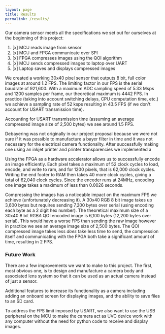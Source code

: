 ```yaml
---
layout: page
title: Results
permalink: /results/
---
```


Our camera sensor meets all the specifications we set out for ourselves at the beginning of this project:

1. [x] MCU reads image from sensor
2. [x] MCU and FPGA communicate over SPI
3. [x] FPGA compresses images using the QOI algorithm
4. [x] MCU sends compressed images to laptop over UART
5. [x] Laptop saves and displays compressed images

We created a working 30x40 pixel sensor that outputs 8 bit, full color images at around 1.2 FPS. The limiting factor in our FPS is the serial baudrate of 921,600. With a maximum ADC sampling speed of 5.33 Msps and 1200 samples per frame, our theoretical maximum is 4442 FPS. In practice (taking into account switching delays, CPU computation time, etc.) we achieve a sampling rate of 52 ksps resulting in 43.5 FPS (if we don't account for USART transmission time).

Accounting for USART transmission time (assuming an average compressed image size of 2,500 bytes) we see around 1.5 FPS.

<!-- 
One frame takes 23 ms = 0.023 s
There are 1200 samples per frame -> 0.0000191667 s per sample -> 52,173.822306396 samples per sec
The limit on the FPS imposed by the ADC is 43.4782608696
 -->

Debayering was not originally in our project proposal because we were not sure if it was possible to manufacture a bayer filter in time and it was not necessary for the electrical camera functionality. After successfully making one using an inkjet printer and printer transparencies we implemented a

Using the FPGA as a hardware accelerator allows us to successfully encode an image efficiently. Each pixel takes a maximum of 52 clock cycles to load, encode, and write to ram, and for 1200 pixels, that is 62,000 clock cycles. Writing the end footer to RAM then takes 40 more clock cycles, giving a total of 62,040 clock cycles. Since the encoder runs at 24MHz, encoding one image takes a maximum of less than 0.0026 seconds. 
<!-- TODO: Add quantitative info about compression (runtime, efficiency, etc.)-->

Compressing the images has a noticeable impact on the maximum FPS we achieve (unfortunately decreasing it). A 30x40 RGB 8 bit image takes up 3,600 bytes but requires sending 7,200 bytes over serial (using encoding each byte as a 2 digit hex number). The theoretical maximum size of a 30x40 8 bit RGB*A* QOI encoded image is 6,100 bytes (12,200 bytes over serial). This would have a worse FPS than sending the raw image however in practice we see an average image size of 2,500 bytes. The QOI compressed image takes less *does* take less time to send, the compression itself and communicating with the FPGA both take a significant amount of time, resulting in 2 FPS.


### Future Work
There are a few improvements we want to make to this project. The first, most obvious one, is to design and manufacture a camera body and associated lens system so that it can be used as an actual camera instead of just a sensor.

Additional features to increase its functionality as a camera including adding an onboard screen for displaying images, and the ability to save files to an SD card.

To address the FPS limit imposed by USART, we also want to use the USB peripheral on the MCU to make the camera act as UVC device work with any computer without the need for python code to receive and display images.
